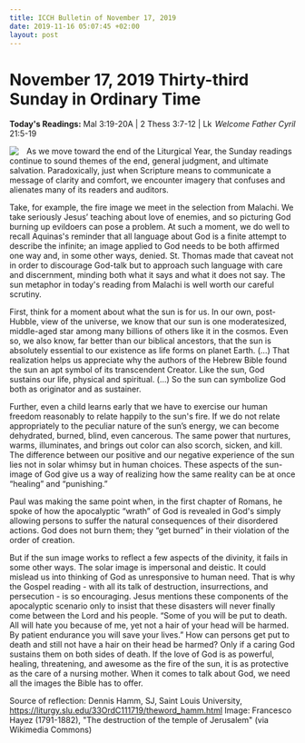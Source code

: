 ```yaml
---
title: ICCH Bulletin of November 17, 2019
date: 2019-11-16 05:07:45 +02:00
layout: post
---
```


# November 17, 2019 Thirty-third Sunday in Ordinary Time
<span style="float: right"><em>Welcome Father Cyril</em></span>
**Today's Readings:** Mal 3:19-20A | 2 Thess 3:7-12 | Lk 21:5-19


<img style="float: left; margin-right: 1em;" src="https://upload.wikimedia.org/wikipedia/commons/thumb/b/b7/Francesco_Hayez_017.jpg/800px-Francesco_Hayez_017.jpg">

As we move toward the end of the Liturgical Year, the Sunday read­ings continue to sound themes of the end, general judgment, and ultimate salvation. Paradoxically, just when Scripture means to communicate a message of clarity and comfort, we encounter imagery that confuses and alienates many of its readers and auditors.

Take, for example, the fire image we meet in the selection from Malachi. We take seri­ously Jesus’ teaching about love of enemies, and so picturing God burning up evildoers can pose a problem. At such a moment, we do well to recall Aquinas's reminder that all language about God is a finite attempt to describe the infinite; an image applied to God needs to be both af­firmed one way and, in some other ways, denied. St. Thomas made that caveat not in order to discourage God-talk but to approach such language with care and discernment, minding both what it says and what it does not say. The sun metaphor in today's reading from Malachi is well worth our careful scrutiny.

First, think for a moment about what the sun is for us. In our own, post-Hubble, view of the universe, we know that our sun is one moderate­sized, middle-aged star among many billions of others like it in the cosmos. Even so, we also know, far better than our biblical ancestors, that the sun is absolutely essential to our existence as life forms on planet Earth. (…) That realization helps us appreciate why the authors of the Hebrew Bible found the sun an apt symbol of its transcendent Creator. Like the sun, God sustains our life, physical and spiritual. (...) So the sun can symbolize God both as originator and as sustainer.

Further, even a child learns early that we have to exercise our human freedom reasonably to relate happily to the sun's fire. If we do not relate appropriately to the peculiar nature of the sun’s energy, we can become dehydrated, burned, blind, even cancerous. The same power that nurtures, warms, illuminates, and brings out color can also scorch, sicken, and kill. The difference between our positive and our negative experience of the sun lies not in solar whimsy but in human choices. These aspects of the sun-image of God give us a way of realizing how the same reality can be at once “healing” and “punishing.”

Paul was making the same point when, in the first chapter of Romans, he spoke of how the apocalyptic “wrath” of God is revealed in God's simply allowing persons to suffer the natural consequences of their disordered actions. God does not burn them; they “get burned” in their violation of the order of creation.

But if the sun image works to reflect a few aspects of the divinity, it fails in some other ways. The solar image is impersonal and deistic. It could mislead us into thinking of God as unresponsive to human need. That is why the Gospel reading - with all its talk of destruction, insurrections, and persecution - is so encouraging. Jesus mentions these components of the apocalyptic scenario only to insist that these disasters will never finally come between the Lord and his people. “Some of you will be put to death. All will hate you because of me, yet not a hair of your head will be harmed. By patient endurance you will save your lives.” How can persons get put to death and still not have a hair on their head be harmed? Only if a caring God sustains them on both sides of death. If the love of God is as powerful, healing, threatening, and awesome as the fire of the sun, it is as protective as the care of a nursing mother. When it comes to talk about God, we need all the images the Bible has to offer.

Source of reflection: Dennis Hamm, SJ, Saint Louis University, https://liturgy.slu.edu/33OrdC111719/theword_hamm.html
Image: Francesco Hayez (1791-1882), "The destruction of the temple of Jerusalem" (via Wikimedia Commons)




